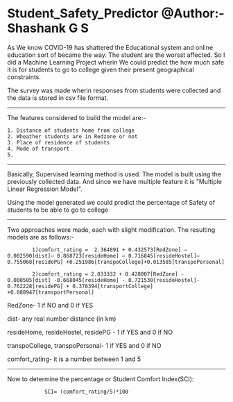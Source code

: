 # Student_Safety_Predictor  @Author:- Shashank G S

As We know COVID-19 has shattered the Educational system and online education sort of became the way. The student are the worsst affected. So I did a Machine Learning Project wherin We could predict the how much safe it is for students to go to college given their present geographical constraints.

The survey was made wherin responses from students were collected and the data is stored in csv file format. 
________________________________________________________________________________________________________________________________________________________________________________
The features considered to build the model are:-
    
    1. Distance of students home from college
    2. Wheather students are in Redzone or not
    3. Place of residence of students
    4. Mode of transport
    5. 
_______________________________________________________________________________________________________________________________________________________________________________    
Basically, Supervised learning method is used. The model is built using the previously collected data. And since we have multiple feature it is "Multiple Linear Regression Model".

Using the model generated we could predict the percentage of Safety of students to be able to go to college
_______________________________________________________________________________________________________________________________________________________________________________
Two approaches were made, each with slight modification. The resulting models are as follows:-

            1)comfort_rating =  2.364891 + 0.432573[RedZone] – 0.002590[dist]– 0.868723[resideHome] – 0.716845[resideHostel]– 0.755068[residePG] +0.251986[transpoCollege]+0.013585[transpoPersonal]

            2)comfort_rating = 2.033332 + 0.428007[RedZone] - 0.000505[dist] -0.668045[resideHome] - 0.721530[resideHostel]- 0.762228[residePG] + 0.378394[transportCollege] +0.088947[transportPersonal]
            
            
RedZone-
    1 if NO and 
    0 if YES
    
dist-
    any real number distance (in km)
    
resideHome, resideHostel, residePG -
    1 if YES and
    0 if NO

transpoCollege, transpoPersonal-
    1 if YES and
    0 if NO

comfort_rating-
    it is a number between  1  and  5

______________________________________________________________________________________________________________________________________________________________________________

Now to determine the percentage or Student Comfort Index(SCI):

                SCI= (comfort_rating/5)*100
                
